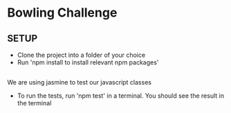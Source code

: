 
Bowling Challenge
=================

## SETUP 

* Clone the project into a folder of your choice
* Run 'npm install to install relevant npm packages'

## 

We are using jasmine to test our javascript classes 

* To run the tests, run 'npm test' in a terminal. You should see the result in the terminal
